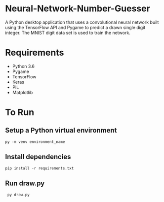 # Neural-Network-Number-Guesser

A Python desktop application that uses a convolutional neural network built using the TensorFlow API and Pygame to predict a drawn single digit integer. The MNIST digit data set is used to train the network. 

# Requirements
* Python 3.6
* Pygame
* TensorFlow
* Keras
* PIL
* Matplotlib

# To Run

## Setup a Python virtual environment  
  ```py -m venv environment_name ```
  
## Install dependencies 
``` pip install -r requirements.txt ```

## Run draw.py
``` py draw.py```
